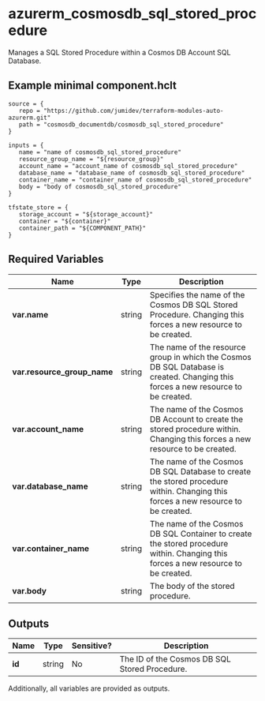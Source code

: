 # azurerm_cosmosdb_sql_stored_procedure

Manages a SQL Stored Procedure within a Cosmos DB Account SQL Database.

## Example minimal component.hclt

```hcl
source = {
   repo = "https://github.com/jumidev/terraform-modules-auto-azurerm.git" 
   path = "cosmosdb_documentdb/cosmosdb_sql_stored_procedure" 
}

inputs = {
   name = "name of cosmosdb_sql_stored_procedure" 
   resource_group_name = "${resource_group}" 
   account_name = "account_name of cosmosdb_sql_stored_procedure" 
   database_name = "database_name of cosmosdb_sql_stored_procedure" 
   container_name = "container_name of cosmosdb_sql_stored_procedure" 
   body = "body of cosmosdb_sql_stored_procedure" 
}

tfstate_store = {
   storage_account = "${storage_account}" 
   container = "${container}" 
   container_path = "${COMPONENT_PATH}" 
}

```

## Required Variables

| Name | Type |  Description |
| ---- | --------- |  ----------- |
| **var.name** | string |  Specifies the name of the Cosmos DB SQL Stored Procedure. Changing this forces a new resource to be created. | 
| **var.resource_group_name** | string |  The name of the resource group in which the Cosmos DB SQL Database is created. Changing this forces a new resource to be created. | 
| **var.account_name** | string |  The name of the Cosmos DB Account to create the stored procedure within. Changing this forces a new resource to be created. | 
| **var.database_name** | string |  The name of the Cosmos DB SQL Database to create the stored procedure within. Changing this forces a new resource to be created. | 
| **var.container_name** | string |  The name of the Cosmos DB SQL Container to create the stored procedure within. Changing this forces a new resource to be created. | 
| **var.body** | string |  The body of the stored procedure. | 



## Outputs

| Name | Type | Sensitive? | Description |
| ---- | ---- | --------- | --------- |
| **id** | string | No  | The ID of the Cosmos DB SQL Stored Procedure. | 

Additionally, all variables are provided as outputs.
